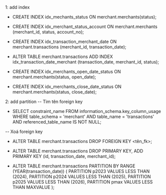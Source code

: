 1: add index
- CREATE INDEX idx_mechants_status ON merchant.merchants(status);

- CREATE INDEX idx_merchant_status_account
  ON merchant.merchants (merchant_id, status, account_no);

- CREATE INDEX idx_transaction_merchant_date
  ON merchant.transactions (merchant_id, transaction_date);

- ALTER TABLE merchant.transactions
  ADD INDEX idx_transaction_date_merchant (transaction_date, merchant_id, status);

- CREATE INDEX idx_merchants_open_date_status ON merchant.merchants(status, open_date);

- CREATE INDEX idx_merchants_close_date_status ON merchant.merchants(status, close_date);

2: add partition
-- Tìm tên foreign key
- SELECT constraint_name
  FROM information_schema.key_column_usage
  WHERE table_schema = 'merchant'
  AND table_name = 'transactions'
  AND referenced_table_name IS NOT NULL;

-- Xoá foreign key
- ALTER TABLE merchant.transactions DROP FOREIGN KEY <tên_fk>;

- ALTER TABLE merchant.transactions
  DROP PRIMARY KEY,
  ADD PRIMARY KEY (id, transaction_date, merchant_id);

- ALTER TABLE merchant.transactions
  PARTITION BY RANGE (YEAR(transaction_date)) (
  PARTITION p2023 VALUES LESS THAN (2024),
  PARTITION p2024 VALUES LESS THAN (2025),
  PARTITION p2025 VALUES LESS THAN (2026),
  PARTITION pmax VALUES LESS THAN MAXVALUE
  );

